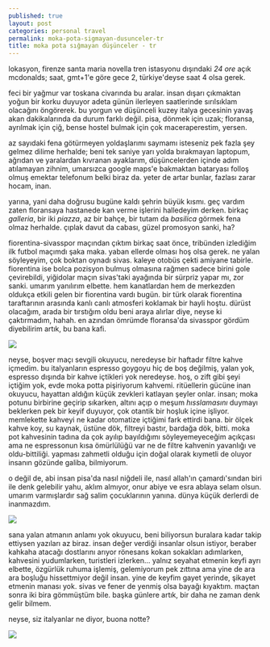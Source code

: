 ```yaml
---
published: true
layout: post
categories: personal travel
permalink: moka-pota-sigmayan-dusunceler-tr
title: moka pota sığmayan düşünceler - tr
---
```

lokasyon, firenze santa maria novella tren istasyonu dışındaki _24 ore_ açık mcdonalds; saat, gmt+1'e göre gece 2, türkiye'deyse saat 4 olsa gerek. 

feci bir yağmur var toskana civarında bu aralar. insan dışarı çıkmaktan yoğun bir korku duyuyor adeta günün ilerleyen saatlerinde sırılsıklam olacağını öngörerek. bu yorgun ve düşünceli kuzey italya gecesinin yavaş akan dakikalarında da durum farklı değil. pisa, dönmek için uzak; floransa, ayrılmak için çiğ, bense hostel bulmak için çok maceraperestim, yersen.

az sayıdaki fena götürmeyen yoldaşlarımı saymamı isteseniz pek fazla şey gelmez dilime herhalde; beni tek saniye yarı yolda bırakmayan laptopum, ağrıdan ve yaralardan kıvranan ayaklarım, düşüncelerden içinde adım atılamayan zihnim, umarsızca google maps'e bakmaktan bataryası folloş olmuş emektar telefonum belki biraz da. yeter de artar bunlar, fazlası zarar hocam, inan. 

yarına, yani daha doğrusu bugüne kaldı şehrin büyük kısmı. geç vardım zaten floransaya hastanede kan verme işlerini halledeyim derken. birkaç _galleria_, bir iki _piazza_, az bir bahçe, bir tutam da _basilica_ görmek fena olmaz herhalde. çıplak davut da cabası, güzel promosyon sanki, ha?

fiorentina-sivasspor maçından çıktım birkaç saat önce, tribünden izlediğim ilk futbol maçımdı şaka maka. yaban ellerde olması hoş olsa gerek. ne yalan söyleyeyim, çok boktan oynadı sivas. kaleye otobüs çekti amiyane tabirle. fiorentina ise bolca pozisyon bulmuş olmasına rağmen sadece birini gole çevirebildi, yiğidolar maçın sivas'taki ayağında bir sürpriz yapar mı, zor sanki. umarım yanılırım elbette. hem kanatlardan hem de merkezden oldukça etkili gelen bir fiorentina vardı bugün. bir türk olarak fiorentina taraftarının arasında kanlı canlı atmosferi koklamak bir hayli hoştu. dürüst olacağım, arada bir tırstığım oldu beni araya alırlar diye, neyse ki çaktırmadım, hahah. en azından ömrümde floransa'da sivasspor gördüm diyebilirim artık, bu bana kafi. 

![]({{site.baseurl}}/images/fl2.jpg)

neyse, boşver maçı sevgili okuyucu, neredeyse bir haftadır filtre kahve içmedim. bu italyanların espresso goygoyu hiç de boş değilmiş, yalan yok, espresso dışında bir kahve içtikleri yok neredeyse. hoş, o zift gibi şeyi içtiğim yok, evde moka potta pişiriyorum kahvemi. ritüellerin gücüne inan okuyucu, hayattan aldığın küçük zevkleri katlayan şeyler onlar. insan; moka potunu birbirine geçirip sıkarken, altını açıp o meşum _hısslamasını_ duymayı beklerken pek bir keyif duyuyor, çok otantik bir hoşluk içine işliyor. memlekette kahveyi ne kadar otomatize içtiğimi fark ettirdi bana. bir ölçek kahve koy, su kaynak, üstüne dök, filtreyi bastır, bardağa dök, bitti. moka pot kahvesinin tadına da çok ayılıp bayıldığımı söyleyemeyeceğim açıkçası ama ne espressonun kısa ömürlülüğü var ne de filtre kahvenin yavanlığı ve oldu-bittiliği. yapması zahmetli olduğu için doğal olarak kıymetli de oluyor insanın gözünde galiba, bilmiyorum.

o değil de, abi insan pisa'da nasıl niğdeli ile, nasıl allah'ın çamardı'sından biri ile denk gelebilir yahu, aklım almıyor, onur abiye ve esra ablaya selam olsun. umarım varmışlardır sağ salim çocuklarının yanına. dünya küçük derlerdi de inanmazdım.

![]({{site.baseurl}}/images/fl1.jpg)

sana yalan atmanın anlamı yok okuyucu, beni biliyorsun buralara kadar takip ettiysen yazıları az biraz. insan değer verdiği insanlar olsun istiyor, beraber kahkaha atacağı dostlarını arıyor rönesans kokan sokakları adımlarken, kahvesini yudumlarken, turistleri izlerken... yalnız seyahat etmenin keyfi ayrı elbette, özgürlük ruhuma işlemiş, gelemiyorum pek zıttına ama yine de ara ara boşluğu hissettmiyor değil insan. yine de keyfim gayet yerinde, şikayet etmenin manası yok. sivas ve fener de yenmiş olsa bayağı kıyaktım. maçtan sonra iki bira gömmüştüm bile. başka günlere artık, bir daha ne zaman denk gelir bilmem.

neyse, siz italyanlar ne diyor, buona notte?

![]({{site.baseurl}}/images/fl3.jpg)
